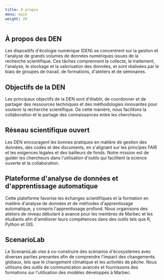 ```yaml
---
title: À propos
menu: main
weight: 20
---
```


## À propos des DEN

Les dispositifs d'écologie numérique (DEN) se concentrent sur la gestion et l'analyse de grands volumes de données numériques issues de la recherche scientifique. Ces tâches comprennent la collecte, le traitement, l'analyse, le stockage et la valorisation des données, et sont réalisées par le biais de groupes de travail, de formations, d'ateliers et de séminaires.

## Objectifs de la DEN

Les principaux objectifs de la DEN sont d'établir, de coordonner et de partager des ressources techniques et des méthodologies innovantes pour soutenir la recherche scientifique. De cette manière, nous facilitons la collaboration et le partage des connaissances entre les chercheurs.

## Réseau scientifique ouvert

Les DEN encouragent les bonnes pratiques en matière de gestion des données, des codes et des documents, en s'alignant sur les principes FAIR et les exigences légales et des bailleurs de fonds. Notre mission est de guider les chercheurs dans l'utilisation d'outils qui facilitent la science ouverte et la collaboration.

## Plateforme d'analyse de données et d'apprentissage automatique

Cette plateforme favorise les échanges scientifiques et la formation en matière d'analyse de données et de méthodes d'apprentissage automatique, y compris l'apprentissage profond. Nous organisons des ateliers de niveau débutant à avancé pour les membres de Marbec et les étudiants afin d'améliorer leurs compétences dans des outils tels que R, Python et GIS.

## ScenarioLab

Le ScenarioLab vise à co-construire des scénarios d'écosystèmes avec diverses parties prenantes afin de comprendre l'impact des changements globaux, tels que le changement climatique et les activités de pêche. Nous utilisons des outils de communication avancés et fournissons des formations sur l'utilisation des modèles développés à Marbec.

